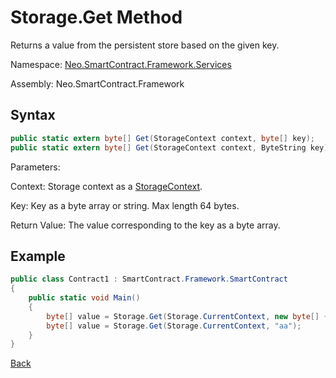 # Storage.Get Method

Returns a value from the persistent store based on the given key.

Namespace: [Neo.SmartContract.Framework.Services](../../services.md)

Assembly: Neo.SmartContract.Framework

## Syntax

```c#
public static extern byte[] Get(StorageContext context, byte[] key);
public static extern byte[] Get(StorageContext context, ByteString key);
```

Parameters:

Context: Storage context as a [StorageContext](../StorageContext.md).

Key: Key as a byte array or string. Max length 64 bytes.

Return Value: The value corresponding to the key as a byte array.

## Example

```c#
public class Contract1 : SmartContract.Framework.SmartContract
{
    public static void Main()
    {
        byte[] value = Storage.Get(Storage.CurrentContext, new byte[] { 0 });
        byte[] value = Storage.Get(Storage.CurrentContext, "aa");
    }
}
```



[Back](../Storage.md)
